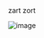 zart zort

![image](https://github.com/user-attachments/assets/c8d09238-436c-47b1-b31e-a1b9e6061729)
